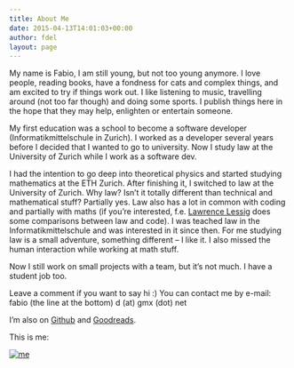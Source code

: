 ```yaml
---
title: About Me
date: 2015-04-13T14:01:03+00:00
author: fdel
layout: page
---
```

My name is Fabio, I am still young, but not too young anymore. I love people, reading books, have a fondness for cats and complex things, and am excited to try if things work out. I like listening to music, travelling around (not too far though) and doing some sports. I publish things here in the hope that they may help, enlighten or entertain someone.

My first education was a school to become a software developer (Informatikmittelschule in Zurich). I worked as a developer several years before I decided that I wanted to go to university. Now I study law at the University of Zurich while I work as a software dev.

I had the intention to go deep into theoretical physics and started studying mathematics at the ETH Zurich. After finishing it, I switched to law at the University of Zurich. Why law? Isn&#8217;t it totally different than technical and mathematical stuff? Partially yes. Law also has a lot in common with coding and partially with maths (if you&#8217;re interested, f.e. <a href="https://en.wikipedia.org/wiki/Lawrence_Lessig" target="_blank" rel="noopener">Lawrence Lessig</a> does some comparisons between law and code). I was teached law in the Informatikmittelschule and was interested in it since then. For me studying law is a small adventure, something different &#8211; I like it. I also missed the human interaction while working at math stuff.

Now I still work on small projects with a team, but it&#8217;s not much. I have a student job too.

Leave a comment if you want to say hi :) You can contact me by e-mail: fabio (the line at the bottom) d (at) gmx (dot) net

I&#8217;m also on [Github](https://github.com/fdelia/) and [Goodreads](https://www.goodreads.com/user/show/38172824-fabio).

This is me:

[<img class="alignnone size-medium wp-image-279" src="/wp-content/uploads/2015/04/10458378_1043507712329992_7596479254791654183_n-300x300.jpg" alt="me" width="300" height="300" srcset="/wp-content/uploads/2015/04/10458378_1043507712329992_7596479254791654183_n-300x300.jpg 300w, /wp-content/uploads/2015/04/10458378_1043507712329992_7596479254791654183_n-150x150.jpg 150w, /wp-content/uploads/2015/04/10458378_1043507712329992_7596479254791654183_n-768x769.jpg 768w, /wp-content/uploads/2015/04/10458378_1043507712329992_7596479254791654183_n-250x250.jpg 250w, /wp-content/uploads/2015/04/10458378_1043507712329992_7596479254791654183_n-174x174.jpg 174w, /wp-content/uploads/2015/04/10458378_1043507712329992_7596479254791654183_n.jpg 851w" sizes="(max-width: 300px) 100vw, 300px" />](/wp-content/uploads/2015/04/10458378_1043507712329992_7596479254791654183_n.jpg)